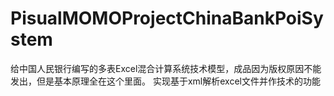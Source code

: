 # PisualMOMOProjectChinaBankPoiSystem
给中国人民银行编写的多表Excel混合计算系统技术模型，成品因为版权原因不能发出，但是基本原理全在这个里面。
实现基于xml解析excel文件并作技术的功能
